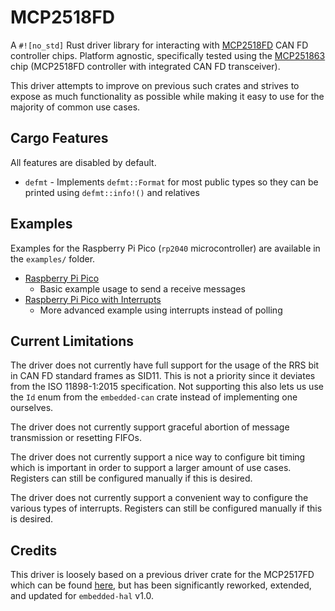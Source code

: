 # MCP2518FD

A `#![no_std]` Rust driver library for interacting with [MCP2518FD](https://www.microchip.com/en-us/product/mcp2518fd) CAN FD controller chips. Platform agnostic, specifically tested using the [MCP251863](https://www.microchip.com/en-us/product/mcp251863) chip (MCP2518FD controller with integrated CAN FD transceiver).

This driver attempts to improve on previous such crates and strives to expose as much functionality as possible while making it easy to use for the majority of common use cases.

## Cargo Features

All features are disabled by default.

- `defmt` - Implements `defmt::Format` for most public types so they can be printed using `defmt::info!()` and relatives

## Examples

Examples for the Raspberry Pi Pico (`rp2040` microcontroller) are available in the `examples/`
folder.

- [Raspberry Pi Pico](./examples/rp-pico/)
  - Basic example usage to send a receive messages
- [Raspberry Pi Pico with Interrupts](./examples/rp-pico-interrupts/)
  - More advanced example using interrupts instead of polling

## Current Limitations

The driver does not currently have full support for the usage of the RRS bit in CAN FD standard frames as SID11. This is not a priority since it deviates from the ISO 11898-1:2015 specification. Not supporting this also lets us use the `Id` enum from the `embedded-can` crate instead of implementing one ourselves.

The driver does not currently support graceful abortion of message transmission or resetting FIFOs.

The driver does not currently support a nice way to configure bit timing which is important in order to support a larger amount of use cases. Registers can still be configured manually if this is desired.

The driver does not currently support a convenient way to configure the various types of interrupts. Registers can still be configured manually if this is desired.

## Credits

This driver is loosely based on a previous driver crate for the MCP2517FD which can be found [here](https://github.com/PinballWizards/mcp2517fd), but has been significantly reworked, extended, and updated for `embedded-hal` v1.0.
